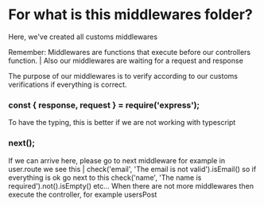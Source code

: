 # For what is this middlewares folder?

Here, we've created all customs middlewares 

Remember: Middlewares are functions that execute before our controllers function. | Also our middlewares are waiting for a request and response

The purpose of our middlewares is to verify according to our customs verifications if everything is correct.


### const { response, request } = require('express');

To have the typing, this is better if we are not working with typescript


### next();

If we can arrive here, please go to next middleware for example in user.route we see this | check('email', 'The email is not valid').isEmail() so if everything is ok go next to this    check('name', 'The name is required').not().isEmpty() etc...
When there are not more middlewares then execute the controller, for example usersPost